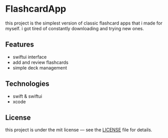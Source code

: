 # FlashcardApp

this project is the simplest version of classic flashcard apps that i made for myself. i got tired of constantly downloading and trying new ones.

## Features
- swiftui interface  
- add and review flashcards  
- simple deck management

## Technologies
- swift & swiftui  
- xcode

## License
this project is under the mit license — see the [LICENSE](LICENSE) file for details.
